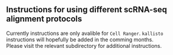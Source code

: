 ## Instructions for using different scRNA-seq alignment protocols

Currently instructions are only avalible for `Cell Ranger`. `kallisto` instructions will hopefully be added in the comming months.  
Please visit the relevant subdirectory for additional instructions. 
